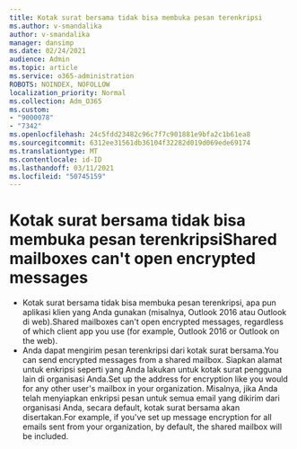 ```yaml
---
title: Kotak surat bersama tidak bisa membuka pesan terenkripsi
ms.author: v-smandalika
author: v-smandalika
manager: dansimp
ms.date: 02/24/2021
audience: Admin
ms.topic: article
ms.service: o365-administration
ROBOTS: NOINDEX, NOFOLLOW
localization_priority: Normal
ms.collection: Adm_O365
ms.custom:
- "9000078"
- "7342"
ms.openlocfilehash: 24c5fdd23482c96c7f7c901881e9bfa2c1b61ea8
ms.sourcegitcommit: 6312ee31561db36104f32282d019d069ede69174
ms.translationtype: MT
ms.contentlocale: id-ID
ms.lasthandoff: 03/11/2021
ms.locfileid: "50745159"
---
```

# <a name="shared-mailboxes-cant-open-encrypted-messages"></a><span data-ttu-id="3add7-102">Kotak surat bersama tidak bisa membuka pesan terenkripsi</span><span class="sxs-lookup"><span data-stu-id="3add7-102">Shared mailboxes can't open encrypted messages</span></span>

- <span data-ttu-id="3add7-103">Kotak surat bersama tidak bisa membuka pesan terenkripsi, apa pun aplikasi klien yang Anda gunakan (misalnya, Outlook 2016 atau Outlook di web).</span><span class="sxs-lookup"><span data-stu-id="3add7-103">Shared mailboxes can't open encrypted messages, regardless of which client app you use (for example, Outlook 2016 or Outlook on the web).</span></span>
- <span data-ttu-id="3add7-104">Anda dapat mengirim pesan terenkripsi dari kotak surat bersama.</span><span class="sxs-lookup"><span data-stu-id="3add7-104">You can send encrypted messages from a shared mailbox.</span></span> <span data-ttu-id="3add7-105">Siapkan alamat untuk enkripsi seperti yang Anda lakukan untuk kotak surat pengguna lain di organisasi Anda.</span><span class="sxs-lookup"><span data-stu-id="3add7-105">Set up the address for encryption like you would for any other user's mailbox in your organization.</span></span> <span data-ttu-id="3add7-106">Misalnya, jika Anda telah menyiapkan enkripsi pesan untuk semua email yang dikirim dari organisasi Anda, secara default, kotak surat bersama akan disertakan.</span><span class="sxs-lookup"><span data-stu-id="3add7-106">For example, if you've set up message encryption for all emails sent from your organization, by default, the shared mailbox will be included.</span></span>
